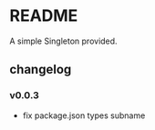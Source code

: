 README
======
A simple Singleton provided.

changelog
---------
### v0.0.3
* fix package.json types subname
